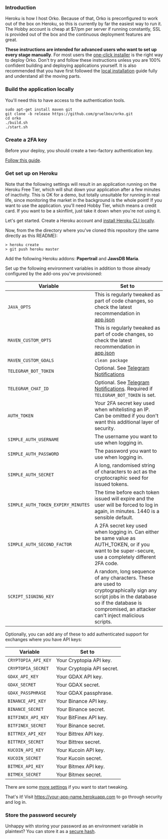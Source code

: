 ### Introduction

Heroku is how I host Orko. Because of that, Orko is preconfigured to work out of the box on Heroku, so this is currently by far the easiest way to run it. The Hobby account is cheap at \$7/pm per server if running constantly, SSL is provided out of the box and the continuous deployment features are great.

**These instructions are intended for advanced users who want to set up every stage manually**. For most users the [one-click installer](One-click-installation-on-Heroku) is the right way to deploy Orko. Don't try and follow these instructions unless you are 100% confident building and deploying applications yourself.  It is also recommended that you have first followed the [local installation](Local-installation) guide fully and understand all the moving parts.

### Build the application locally
You'll need this to have access to the authentication tools.
```
sudo apt-get install maven git
git clone -b release https://github.com/gruelbox/orko.git
cd orko
./build.sh
./start.sh
```

### Create a 2FA key

Before your deploy, you should create a two-factory authentication key.

[Follow this guide](Enable-two-factor-authentication).

### Get set up on Heroku

Note that the following settings will result in an application running on the Heroku Free Tier, which will shut down your application after a few minutes of inactivity. This is OK for a demo, but totally unsuitable for running in real life, since monitoring the market in the background is the whole point! If you want to use the application. you'll need Hobby Tier, which means a credit card. If you want to be a skinflint, just take it down when you're not using it.

Let's get started. Create a Heroku account and [install Heroku CLI locally](https://devcenter.heroku.com/articles/heroku-cli).

Now, from the the directory where you've cloned this repository (the same directly as this README):

```
> heroku create
> git push heroku master
```

Add the following Heroku addons: **Papertrail** and **JawsDB Maria**.

Set up the following environment variables in addition to those already configured by the add-ons you've provisioned:

| Variable                           | Set to                                                                                                                                                                                             |
| ---------------------------------- | -------------------------------------------------------------------------------------------------------------------------------------------------------------------------------------------------- |
| `JAVA_OPTS`                        | This is regularly tweaked as part of code changes, so check the latest recommendation in [app.json](../blob/master/app.json)                                                                       |
| `MAVEN_CUSTOM_OPTS`                | This is regularly tweaked as part of code changes, so check the latest recommendation in [app.json](../blob/master/app.json)                                                                       |
| `MAVEN_CUSTOM_GOALS`               | `clean package`                                                                                                                                                                                    |
| `TELEGRAM_BOT_TOKEN`               | Optional. See [Telegram Notifications](Telegram-Notifications)                                                                                                  |
| `TELEGRAM_CHAT_ID`                 | Optional. See [Telegram Notifications](Telegram-Notifications). Required if `TELEGRAM_BOT_TOKEN` is set.                                                                                                                                   |
| `AUTH_TOKEN`                       | Your 2FA secret key used when whitelisting an IP. Can be omitted if you don't want this additional layer of security.                                                                              |
| `SIMPLE_AUTH_USERNAME`             | The username you want to use when logging in.                                                                                                                                                      |
| `SIMPLE_AUTH_PASSWORD`             | The password you want to use when logging in.                                                                                                                                                      |
| `SIMPLE_AUTH_SECRET`               | A long, randomised string of characters to act as the cryptocraphic seed for issued tokens.                                                                                                        |
| `SIMPLE_AUTH_TOKEN_EXPIRY_MINUTES` | The time before each token issued will expire and the user will be forced to log in again, in minutes. 1440 is a sensible default.                                                                 |
| `SIMPLE_AUTH_SECOND_FACTOR`        | A 2FA secret key used when logging in. Can either be same value as AUTH_TOKEN, or if you want to be super-secure, use a completely different 2FA code.                                             |
| `SCRIPT_SIGNING_KEY`               | A random, long sequence of any characters. These are used to cryptographically sign any script jobs in the database so if the database is compromised, an attacker can't inject malicious scripts. |

Optionally, you can add any of these to add authenticated support for exchanges where you have API keys:

| Variable            | Set to                     |
| ------------------- | -------------------------- |
| `CRYPTOPIA_API_KEY` | Your Cryptopia API key.    |
| `CRYPTOPIA_SECRET`  | Your Cryptopia API secret. |
| `GDAX_API_KEY`      | Your GDAX API key.         |
| `GDAX_SECRET`       | Your GDAX secret.          |
| `GDAX_PASSPHRASE`   | Your GDAX passphrase.      |
| `BINANCE_API_KEY`   | Your Binance API key.      |
| `BINANCE_SECRET`    | Your Binance secret.       |
| `BITFINEX_API_KEY`  | Your BitFinex API key.     |
| `BITFINEX_SECRET`   | Your Binance secret.       |
| `BITTREX_API_KEY`   | Your Bittrex API key.      |
| `BITTREX_SECRET`    | Your Bittrex secret.       |
| `KUCOIN_API_KEY`    | Your Kucoin API key.       |
| `KUCOIN_SECRET`     | Your Kucoin secret.        |
| `BITMEX_API_KEY`    | Your Bitmex API key.       |
| `BITMEX_SECRET`     | Your Bitmex secret.        |

There are some [more settings](Optional-Heroku-settings) if you want to start tweaking.

That's it! Visit https://your-app-name.herokuapp.com to go through security and log in.

### Store the password securely

Unhappy with storing your password as an environment variable in plaintext? You can store it as a [secure hash](Hashing-Passwords).
